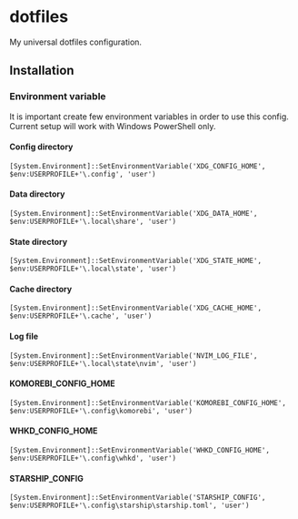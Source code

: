 # dotfiles
My universal dotfiles configuration.

## Installation
### Environment variable
It is important create few environment variables in order to use this config.
Current setup will work with Windows PowerShell only.

#### Config directory
```shell
[System.Environment]::SetEnvironmentVariable('XDG_CONFIG_HOME', $env:USERPROFILE+'\.config', 'user')
```

#### Data directory
```shell
[System.Environment]::SetEnvironmentVariable('XDG_DATA_HOME', $env:USERPROFILE+'\.local\share', 'user')
```

#### State directory
```shell
[System.Environment]::SetEnvironmentVariable('XDG_STATE_HOME', $env:USERPROFILE+'\.local\state', 'user')
```

#### Cache directory
```shell
[System.Environment]::SetEnvironmentVariable('XDG_CACHE_HOME', $env:USERPROFILE+'\.cache', 'user')
```

#### Log file
```shell
[System.Environment]::SetEnvironmentVariable('NVIM_LOG_FILE', $env:USERPROFILE+'\.local\state\nvim', 'user')
```

#### KOMOREBI_CONFIG_HOME
```shell
[System.Environment]::SetEnvironmentVariable('KOMOREBI_CONFIG_HOME', $env:USERPROFILE+'\.config\komorebi', 'user')
```

#### WHKD_CONFIG_HOME
```shell
[System.Environment]::SetEnvironmentVariable('WHKD_CONFIG_HOME', $env:USERPROFILE+'\.config\whkd', 'user')
```

#### STARSHIP_CONFIG
```shell
[System.Environment]::SetEnvironmentVariable('STARSHIP_CONFIG', $env:USERPROFILE+'\.config\starship\starship.toml', 'user')
```

